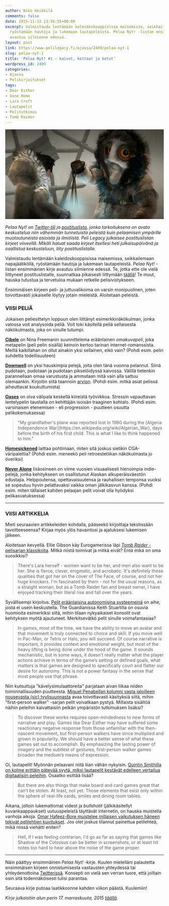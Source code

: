 ```yaml
---
author: Niko Heikkilä
comments: false
date: 2015-11-22 13:56:55+00:00
excerpt: Valmistaudu lentämään kaleidoskooppisissa maisemissa, seikkailemaan napajäätiköllä,
  ryöstämään hautoja ja lukemaan lautapeleistä. Pelaa Nyt! -listan ensimmäinen kirje
  avautuu silmienne edessä.
layout: post
link: https://www.pelilegacy.fi/ajassa/2409/pelaa-nyt-1
slug: pelaa-nyt-1
title: 'Pelaa Nyt! #1 – kaivot, keitaat ja ketut'
wordpress_id: 2409
categories:
- Ajassa
- Pelikirjoitukset
tags:
- Dear Esther
- Gone Home
- Lara Croft
- Lautapelit
- Pelitutkimus
- Tomb Raider
---
```


[![Never Alone](/uploads/2015/11/neveralone.jpg)](/uploads/2015/11/neveralone.jpg)

_Pelaa Nyt! on [Twitter-tili](https://twitter.com/pelaanyt) ja [postituslista](https://tinyletter.com/pelaanyt), jonka tarkoituksena on avata keskustelua niin vähemmän tunnetuista peleistä kuin pelaamisen ympärille muotoutuneista asioista ja ilmiöistä. Peli Legacy julkaisee postituslistan kirjeet viiveellä. Mikäli haluat saada kirjeet itsellesi heti julkaisupäivänä ja osallistua keskusteluun, liity postituslistalle._

Valmistaudu lentämään kaleidoskooppisissa maisemissa, seikkailemaan napajäätiköllä, ryöstämään hautoja ja lukemaan lautapeleistä. _Pelaa Nyt!_ -listan ensimmäinen kirje avautuu silmienne edessä. Te, jotka ette ole vielä liittyneet postituslistalle, suunnatkaa pikaisesti liittymään [täällä](https://tinyletter.com/pelaanyt)! Te muut, hauska tutustua ja tervetuloa mukaan retkelle pelisivistykseen.

Ensimmäisen kirjeen peli- ja juttuvalikoima on varsin monipuolinen, joten toivottavasti jokaiselle löytyy jotain mieleistä. Aloitetaan peleistä.



### VIISI PELIÄ



Jokaisen peliesittelyn loppuun olen liittänyt esimerkkinäkökulman, jonka valossa voit analysoida peliä. Voit toki käsitellä peliä sellaisesta näkökulmasta, joka on sinulle tutumpi.

[**Cibele**](http://ninasays.so/cibele) on Nina Freemanin suunnittelema eräänlainen _omakuvapeli_, joka metapelin (peli pelin sisällä) keinoin kertoo tarinan internet-romanssista. Meillä kaikillahan on ollut ainakin yksi sellainen, eikö vain? (Pohdi esim. pelin suhdetta todellisuuteen)

[**Downwell**](http://downwellgame.com) on yksi hauskimpia pelejä, joita olen tänä vuonna pelannut. Siinä pudotaan, pudotaan ja pudotaan pikselöidyssä kaivossa. Välillä tietenkin parannellaan omaa varustusta ja ammutaan mitä vain alla sattuu olemaankin. Kirjoitin siitä taannoin [arvion](http://www.pelilegacy.fi/arvostelut/2323/downwell). (Pohdi esim. mitkä asiat pelissä aiheuttavat koukuttumista)

[**Oases**](http://armelgibson.itch.io/oases) on oiva välipala keskellä kiireistä työviikkoa. Stressin vapauttavan lentelypelin taustalla on kehittäjän isoisän traaginen kohtalo. (Pohdi esim. varsinaisen etenemisen - eli progression - puutteen osuutta pelikokemuksessa)



<blockquote>"My grandfather's plane was reported lost in 1960 during the [Algeria Independence War](https://en.wikipedia.org/wiki/Algerian_War), days before the birth of his first child. This is what I like to think happened to him."</blockquote>



[**Homesickened**](http://snapman.itch.io/homesickened) laittaa pohtimaan, miten sitä joskus sietikin CGA-väripalettia? (Pohdi esim. meneekö peli retroestetiikan näkökulmasta jo överiksi)

[**Never Alone**](http://neveralonegame.com) lisäosineen on viime vuosien visuaalisesti hienoimpia indie-pelejä, jonka kehitykseen on osallistunut Alaskan alkuperäisväestön edustajia. Helppoutensa, opettavaisuutensa ja rauhallisen temponsa vuoksi se sopeutuu hyvin pelattavaksi vaikka oman jälkikasvun kanssa. (Pohdi esim. miten tällaiset kahden pelaajan pelit voivat olla hyödyksi pelikasvatuksessa)



* * *





### VIISI ARTIKKELIA



Mieti seuraavien artikkeleiden kohdalla, pääseekö kirjoittaja tekstissään tavoitteeseensa? Kirjaa myös ylös havaintosi ja ajatuksesi lukemisen jälkeen.

Aloitetaan kevyellä. Ellie Gibson käy Eurogamerissa läpi [_Tomb Raider_ -pelisarjan klassikoita](http://www.eurogamer.net/articles/2015-11-08-hard-core-a-look-at-the-original-tomb-raider-games). Mitkä niistä toimivat ja mitkä eivät? Entä mikä on oma suosikkisi?



<blockquote>There's Lara herself - women want to be her, and men also want to be her. She is fierce, clever, enigmatic, and acrobatic. It's definitely these qualities that got her on the cover of The Face, of course, and not her huge knockers. I'm fascinated by them - not for the usual reasons, as a straight woman, but as a Tomb Raider fan and breast owner, I have enjoyed tracking their literal rise and fall over the years.</blockquote>



Syvällisempi kirjoitus. [Pelit eräänlaisina autonomisina systeemeinä](http://www.theguardian.com/technology/2015/oct/16/video-games-power-agency-control) on aihe, josta ei usein keskustella. The Guardianissa Keith Stuartilla on osuvia huomioita esimerkiksi siitä, mihin tilaan nykyaikaiset konsolit ovat kehityksen myötä ajautuneet. Merkitsevätkö pelit sinulle voimafantasiaa?



<blockquote>In games, most of the time, we have the ability to move an avatar and that movement is truly connected to choice and skill. If you move well in Pac-Man, or Tetris or Halo, you will succeed. Of course narrative is important, it provides context and emotional weight, but most of the heavy lifting is being done under the hood of the game. It sounds mechanistic, but in some ways, it doesn’t really matter what the player actions achieve in terms of the game’s setting or defined goals, what matters is that games are designed to specifically court and flatter our desire for autonomy. This is not a power fantasy in the sense that most people use that phrase.</blockquote>



Niin kutsuttuja "kävelysimulaattoreita" parjataan aivan liikaa niiden toiminnallisuuden puutteesta. [Miguel Penabellan kolumni vasta jaloilleen nousevasta (sic) tyylisuunnasta](http://killscreendaily.com/articles/why-are-we-so-afraid-walk/) avaa toivottavasti käsityksiä siitä, mihin "first-person walker" -sarjan pelit voivatkaan pystyä. Millaista sisältöä näihin peleihin kaivattaisiin pelkän ympäristön tutkimuksen lisäksi?



<blockquote>To discover these works requires open-mindedness to new forms of narrative and play. Games like Dear Esther may have suffered some reactionary negative response from those unfamiliar with the then-nascent movement, but first-person walkers have since multiplied and grown in popularity. We should have a better sense of what these games set out to accomplish. By emphasizing the lasting power of imagery and the subtlest of gestures, first-person walker games broaden the medium’s means of expression.</blockquote>



Oi, lautapelit! Myönnän pelaavani niitä liian vähän nykyisin. [Quintin Smithilla on kolme erittäin pätevää syytä, miksi lautapelit kestävät edelleen vertailua digitaalisiin peleihin](http://www.theguardian.com/technology/2015/oct/12/dont-worry-board-games-video-games-cant-steal-what-makes-you-great). Osaatko esittää lisää?



<blockquote>But there are also things that make board and card games great that can’t be stolen. At least, not yet. Those elements that exist only within the sphere of real-life cards, smiles and dining room tables.</blockquote>



Aikana, jolloin lukemattomat videot ja _bullshotit_ (jälkikäsitellyt kuvankaappaukset) uutuuspeleistä täyttävät internetin, on hauska muistella vanhoja aikoja. [Omar Hafeez-Bore muistelee millaisen vaikutuksen häneen tekivät pelilehtien kuvitukset](http://www.eurogamer.net/articles/2015-11-14-exploring-the-peculiar-magic-of-screenshots). Jos olet joskus tilannut painettua pelilehteä, mikä niissä viehätti eniten?



<blockquote>Hell, if I was feeling contrarian, I'd go as far as saying that games like Shadow of the Colossus can be better in screenshots, or at least hit notes too hard to hear above the noise of the game proper.</blockquote>





* * *



Näin päättyy ensimmäinen _Pelaa Nyt!_ -kirje. Kuulen mielelläni palautetta ensimmäisen kirjeen onnistumisesta vastausten yhteydessä tai yhteydenottoina [Twitterissä](https://twitter.com/pelaanyt). Konsepti on vielä sen verran tuore, että joiltain osin sitä todennäköisesti tulisi parantaa.

Seuraava kirje putoaa laatikkoonne kahden viikon päästä. Kuulemiin!

_Kirje julkaistiin alun perin 17. marraskuuta, 2015 [täällä](http://tinyletter.com/pelaanyt/letters/pelaa-nyt-1-kaivot-keitaat-ja-ketut)._
